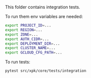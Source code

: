 This folder contains integration tests.

To run them env variables are needed:

```bash
export PROJECT_ID=...
export REGION=...
export ZONE=...
export AUTH_CIDR=...
export DEPLOYMENT_DIR=...
export CLUSTER_NAME=...
export GCLOUD_CFG_PATH=...
```

To run tests:

```bash
pytest src/xpk/core/tests/integration
```